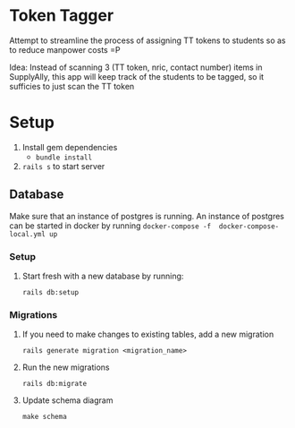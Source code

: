 # Token Tagger

Attempt to streamline the process of assigning TT tokens to students so as to reduce manpower costs =P

Idea: Instead of scanning 3 (TT token, nric, contact number) items in SupplyAlly, this app will keep track of the students to be tagged, so it sufficies to just scan the TT token

# Setup

1. Install gem dependencies
    - `bundle install`
1. `rails s` to start server

## Database
Make sure that an instance of postgres is running. An instance of postgres can be started in docker by running `docker-compose -f  docker-compose-local.yml up`

### Setup

1. Start fresh with a new database by running:
    ```
    rails db:setup
    ```

### Migrations

1. If you need to make changes to existing tables, add a new migration
    ```
    rails generate migration <migration_name>
    ```

2. Run the new migrations
    ```
    rails db:migrate
    ```

3. Update schema diagram

    ```
    make schema
    ```
